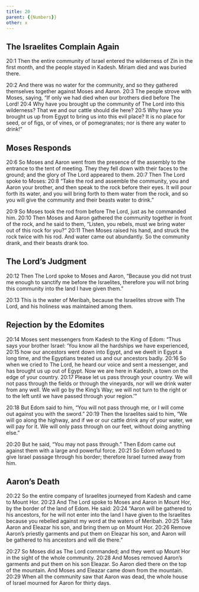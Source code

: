 ```yaml
---
title: 20
parent: {{Numbers}}
other: x
---
```



## The Israelites Complain Again

<a name="20:1">20:1</a> Then the entire community of Israel entered the wilderness of Zin in the first month, and the people stayed in Kadesh. Miriam died and was buried there.

<a name="20:2">20:2</a> And there was no water for the community, and so they gathered themselves together against Moses and Aaron. <a name="20:3">20:3</a> The people strove with Moses, saying, “If only we had died when our brothers died before The Lord! <a name="20:4">20:4</a> Why have you brought up the community of The Lord into this wilderness? That we and our cattle should die here? <a name="20:5">20:5</a> Why have you brought us up from Egypt to bring us into this evil place? It is no place for seed, or of figs, or of vines, or of pomegranates; nor is there any water to drink!”

## Moses Responds

<a name="20:6">20:6</a> So Moses and Aaron went from the presence of the assembly to the entrance to the tent of meeting. They they fell down with their faces to the ground; and the glory of The Lord appeared to them. <a name="20:7">20:7</a> Then The Lord spoke to Moses: <a name="20:8">20:8</a> “Take the rod and assemble the community, you and Aaron your brother, and then speak to the rock before their eyes. It will pour forth its water, and you will bring forth to them water from the rock, and so you will give the community and their beasts water to drink.”

<a name="20:9">20:9</a> So Moses took the rod from before The Lord, just as he commanded him. <a name="20:10">20:10</a> Then Moses and Aaron gathered the community together in front of the rock, and he said to them, “Listen, you rebels, must we bring water out of this rock for you?” <a name="20:11">20:11</a> Then Moses raised his hand, and struck the rock twice with his rod. And water came out abundantly. So the community drank, and their beasts drank too.

## The Lord’s Judgment

<a name="20:12">20:12</a> Then The Lord spoke to Moses and Aaron, “Because you did not trust me enough to sanctify me before the Israelites, therefore you will not bring this community into the land I have given them.”

<a name="20:13">20:13</a> This is the water of Meribah, because the Israelites strove with The Lord, and his holiness was maintained among them.

## Rejection by the Edomites

<a name="20:14">20:14</a> Moses sent messengers from Kadesh to the King of Edom: “Thus says your brother Israel: ‘You know all the hardships we have experienced, <a name="20:15">20:15</a> how our ancestors went down into Egypt, and we dwelt in Egypt a long time, and the Egyptians treated us and our ancestors badly. <a name="20:16">20:16</a> So when we cried to The Lord, he heard our voice and sent a messenger, and has brought us up out of Egypt. Now we are here in Kadesh, a town on the edge of your country. <a name="20:17">20:17</a> Please let us pass through your country. We will not pass through the fields or through the vineyards, nor will we drink water from any well. We will go by the King’s Way; we will not turn to the right or to the left until we have passed through your region.’”

<a name="20:18">20:18</a> But Edom said to him, “You will not pass through me, or I will come out against you with the sword.” <a name="20:19">20:19</a> Then the Israelites said to him, “We will go along the highway, and if we or our cattle drink any of your water, we will pay for it. We will only pass through on our feet, without doing anything else.”

<a name="20:20">20:20</a> But he said, “You may not pass through.” Then Edom came out against them with a large and powerful force. <a name="20:21">20:21</a> So Edom refused to give Israel passage through his border; therefore Israel turned away from him.

## Aaron’s Death

<a name="20:22">20:22</a> So the entire company of Israelites journeyed from Kadesh and came to Mount Hor. <a name="20:23">20:23</a> And The Lord spoke to Moses and Aaron in Mount Hor, by the border of the land of Edom. He said: <a name="20:24">20:24</a> “Aaron will be gathered to his ancestors, for he will not enter into the land I have given to the Israelites because you rebelled against my word at the waters of Meribah. <a name="20:25">20:25</a> Take Aaron and Eleazar his son, and bring them up on Mount Hor. <a name="20:26">20:26</a> Remove Aaron’s priestly garments and put them on Eleazar his son, and Aaron will be gathered to his ancestors and will die there.”

<a name="20:27">20:27</a> So Moses did as The Lord commanded; and they went up Mount Hor in the sight of the whole community. <a name="20:28">20:28</a> And Moses removed Aaron’s garments and put them on his son Eleazar. So Aaron died there on the top of the mountain. And Moses and Eleazar came down from the mountain. <a name="20:29">20:29</a> When all the community saw that Aaron was dead, the whole house of Israel mourned for Aaron for thirty days.


